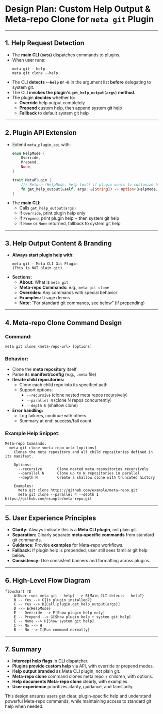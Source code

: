 # Design Plan: Custom Help Output & Meta-repo Clone for `meta git` Plugin

---

## 1. Help Request Detection

- The **main CLI (`meta`)** dispatches commands to plugins.
- When user runs:
  ```
  meta git --help
  meta git clone --help
  ```
- The CLI **detects `--help` or `-h`** in the argument list **before** delegating to system git.
- The CLI **invokes the plugin's `get_help_output(args)` method**.
- The plugin **decides** whether to:
  - **Override** help output completely
  - **Prepend** custom help, then append system git help
  - **Fallback** to default system git help

---

## 2. Plugin API Extension

- Extend `meta_plugin_api` with:
  ```rust
  enum HelpMode {
      Override,
      Prepend,
      None,
  }

  trait MetaPlugin {
      /// Return (HelpMode, help text) if plugin wants to customize help
      fn get_help_output(&self, args: &[String]) -> Option<(HelpMode, String)>;
  }
  ```
- The **main CLI**:
  - Calls `get_help_output(args)`
  - If `Override`, print plugin help only
  - If `Prepend`, print plugin help + then system git help
  - If `None` or `None` returned, fallback to system git help

---

## 3. Help Output Content & Branding

- **Always start plugin help with:**
  ```
  meta git - Meta CLI Git Plugin
  (This is NOT plain git)
  ```
- **Sections:**
  - **About:** What is `meta git`
  - **Meta-repo Commands:** e.g., `meta git clone`
  - **Overrides:** Any commands with special behavior
  - **Examples:** Usage demos
  - **Note:** "For standard git commands, see below" (if prepending)

---

## 4. Meta-repo Clone Command Design

### Command:
```
meta git clone <meta-repo-url> [options]
```

### Behavior:
- Clone the **meta repository** itself
- Parse its **manifest/config** (e.g., `.meta` file)
- **Iterate child repositories:**
  - Clone each child repo into its specified path
  - Support options:
    - `--recursive` (clone nested meta repos recursively)
    - `--parallel N` (clone N repos concurrently)
    - `--depth N` (shallow clone)
- **Error handling:**
  - Log failures, continue with others
  - Summary at end: success/fail count

### Example Help Snippet:
```
Meta-repo Commands:
  meta git clone <meta-repo-url> [options]
    Clones the meta repository and all child repositories defined in its manifest.

    Options:
      --recursive       Clone nested meta repositories recursively
      --parallel N      Clone up to N repositories in parallel
      --depth N         Create a shallow clone with truncated history

    Examples:
      meta git clone https://github.com/example/meta-repo.git
      meta git clone --parallel 4 --depth 1 https://github.com/example/meta-repo.git
```

---

## 5. User Experience Principles

- **Clarity:** Always indicate this is a **Meta CLI plugin**, not plain git.
- **Separation:** Clearly separate **meta-specific commands** from standard git commands.
- **Guidance:** Provide **examples** for Meta-repo workflows.
- **Fallback:** If plugin help is prepended, user still sees familiar git help below.
- **Consistency:** Use consistent banners and formatting across plugins.

---

## 6. High-Level Flow Diagram

```mermaid
flowchart TD
    A(User runs meta git --help) --> B{Main CLI detects --help?}
    B -- Yes --> C{Is plugin installed?}
    C -- Yes --> D[Call plugin.get_help_output(args)]
    D --> E{HelpMode}
    E -- Override --> F[Show plugin help only]
    E -- Prepend --> G[Show plugin help + system git help]
    E -- None --> H[Show system git help]
    C -- No --> H
    B -- No --> I[Run command normally]
```

---

## 7. Summary

- **Intercept help flags** in CLI dispatcher.
- **Plugins provide custom help** via API, with override or prepend modes.
- **Help output branded** as Meta CLI plugin, not plain git.
- **Meta-repo clone** command clones meta repo + children, with options.
- **Help documents Meta-repo clone** clearly, with examples.
- **User experience** prioritizes clarity, guidance, and familiarity.

This design ensures users get clear, plugin-specific help and understand powerful Meta-repo commands, while maintaining access to standard git help when needed.